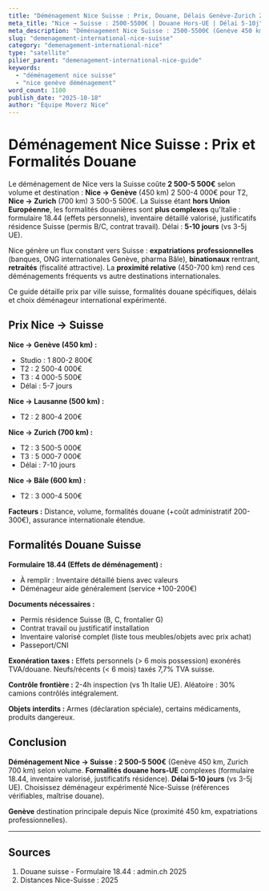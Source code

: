 ```yaml
---
title: "Déménagement Nice Suisse : Prix, Douane, Délais Genève-Zurich 2025"
meta_title: "Nice → Suisse : 2500-5500€ | Douane Hors-UE | Délai 5-10j"
meta_description: "Déménagement Nice Suisse : 2500-5500€ (Genève 450 km, Zurich 700 km). Douane hors-UE complexe, formulaires, délai 5-10j. Guide complet."
slug: "demenagement-international-nice-suisse"
category: "demenagement-international-nice"
type: "satellite"
pilier_parent: "demenagement-international-nice-guide"
keywords:
  - "déménagement nice suisse"
  - "nice genève déménagement"
word_count: 1100
publish_date: "2025-10-18"
author: "Équipe Moverz Nice"
---
```


# Déménagement Nice Suisse : Prix et Formalités Douane

Le déménagement de Nice vers la Suisse coûte **2 500-5 500€** selon volume et destination : **Nice → Genève** (450 km) 2 500-4 000€ pour T2, **Nice → Zurich** (700 km) 3 500-5 500€. La Suisse étant **hors Union Européenne**, les formalités douanières sont **plus complexes** qu'Italie : formulaire 18.44 (effets personnels), inventaire détaillé valorisé, justificatifs résidence Suisse (permis B/C, contrat travail). Délai : **5-10 jours** (vs 3-5j UE).

Nice génère un flux constant vers Suisse : **expatriations professionnelles** (banques, ONG internationales Genève, pharma Bâle), **binationaux** rentrant, **retraités** (fiscalité attractive). La **proximité relative** (450-700 km) rend ces déménagements fréquents vs autre destinations internationales.

Ce guide détaille prix par ville suisse, formalités douane spécifiques, délais et choix déménageur international expérimenté.

## Prix Nice → Suisse

**Nice → Genève (450 km) :**
- Studio : 1 800-2 800€
- T2 : 2 500-4 000€
- T3 : 4 000-5 500€
- Délai : 5-7 jours

**Nice → Lausanne (500 km) :**
- T2 : 2 800-4 200€

**Nice → Zurich (700 km) :**
- T2 : 3 500-5 000€
- T3 : 5 000-7 000€
- Délai : 7-10 jours

**Nice → Bâle (600 km) :**
- T2 : 3 000-4 500€

**Facteurs :** Distance, volume, formalités douane (+coût administratif 200-300€), assurance internationale étendue.

## Formalités Douane Suisse

**Formulaire 18.44 (Effets de déménagement) :**
- À remplir : Inventaire détaillé biens avec valeurs
- Déménageur aide généralement (service +100-200€)

**Documents nécessaires :**
- Permis résidence Suisse (B, C, frontalier G)
- Contrat travail ou justificatif installation
- Inventaire valorisé complet (liste tous meubles/objets avec prix achat)
- Passeport/CNI

**Exonération taxes :** Effets personnels (> 6 mois possession) exonérés TVA/douane. Neufs/récents (< 6 mois) taxés 7,7% TVA suisse.

**Contrôle frontière :** 2-4h inspection (vs 1h Italie UE). Aléatoire : 30% camions contrôlés intégralement.

**Objets interdits :** Armes (déclaration spéciale), certains médicaments, produits dangereux.

## Conclusion

**Déménagement Nice → Suisse : 2 500-5 500€** (Genève 450 km, Zurich 700 km) selon volume. **Formalités douane hors-UE** complexes (formulaire 18.44, inventaire valorisé, justificatifs résidence). **Délai 5-10 jours** (vs 3-5j UE). Choisissez déménageur expérimenté Nice-Suisse (références vérifiables, maîtrise douane).

**Genève** destination principale depuis Nice (proximité 450 km, expatriations professionnelles).

---

## Sources

1. Douane suisse - Formulaire 18.44 : admin.ch 2025
2. Distances Nice-Suisse : 2025


